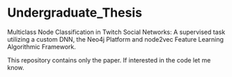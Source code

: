 # Undergraduate_Thesis
Multiclass Node Classification in Twitch Social Networks: A supervised task utilizing a custom DNN, the Neo4j Platform and node2vec Feature Learning Algorithmic Framework.


This repository contains only the paper. If interested in the code let me know.
